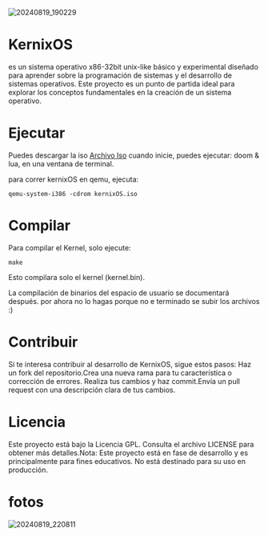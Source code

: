 ![20240819_190229](https://github.com/user-attachments/assets/4f6e630d-a8b0-465d-ae25-7a858bf2a280)

# KernixOS
es un sistema operativo x86-32bit unix-like básico y experimental diseñado para aprender sobre la programación de sistemas y el desarrollo de sistemas operativos. Este proyecto es un punto de partida ideal para explorar los conceptos fundamentales en la creación de un sistema operativo.
# Ejecutar 

Puedes descargar la iso [Archivo Iso](https://github.com/CipherGo/KernixOS/releases/download/kernixOS/kernixOS.iso) cuando inicie, puedes ejecutar: doom & lua, en una ventana de terminal.

para correr kernixOS en qemu, ejecuta:
```
qemu-system-i386 -cdrom kernixOS.iso
```

# Compilar
Para compilar el Kernel, solo ejecute:
```
make
```

Esto compilara solo el kernel (kernel.bin).

La compilación de binarios del espacio de usuario se documentará después.
por ahora no lo hagas porque no e terminado se subir los archivos :)

# Contribuir
Si te interesa contribuir al desarrollo de KernixOS, sigue estos pasos: Haz un fork del repositorio.Crea una nueva rama para tu característica o corrección de errores. Realiza tus cambios y haz commit.Envía un pull request con una descripción clara de tus cambios. 
# Licencia 
Este proyecto está bajo la Licencia GPL. Consulta el archivo LICENSE para obtener más detalles.Nota: Este proyecto está en fase de desarrollo y es principalmente para fines educativos. No está destinado para su uso en producción.

# fotos
![20240819_220811](https://github.com/user-attachments/assets/b93af09d-7060-43b7-82da-d4372ca44a16)
